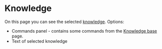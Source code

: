# Knowledge
   
On this page you can see the selected [knowledge](../../../alvao-service-desk/knowledge-base).
       Options:
- Commands panel - contains some commands from the [Knowledge base](../knowledge-base) page.
- Text of selected knowledge
